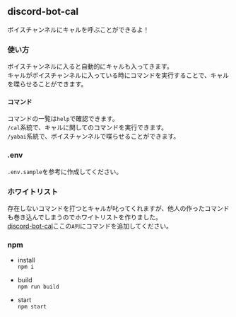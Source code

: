 ## discord-bot-cal

ボイスチャンネルにキャルを呼ぶことができるよ！

### 使い方

ボイスチャンネルに入ると自動的にキャルも入ってきます。  
キャルがボイスチャンネルに入っている時にコマンドを実行することで、キャルを喋らせることができます。  

#### コマンド
コマンドの一覧は`help`で確認できます。  
`/cal`系統で、キャルに関してのコマンドを実行できます。  
`/yabai`系統で、ボイスチャンネルで喋らせることができます。  

### .env
`.env.sample`を参考に作成してください。

### ホワイトリスト
存在しないコマンドを打つとキャルが叱ってくれますが、他人の作ったコマンドも巻き込んでしまうのでホワイトリストを作りました。  
[discord-bot-cal](https://docs.google.com/spreadsheets/d/1IbkSu3kGxhxy9_rI8p_stEWvqSDAYnEUcVUA02TaPfk/edit?usp=sharing)ここの`A列`にコマンドを追加してください。  

### npm

- install  
`npm i`

- build  
`npm run build`

- start  
`npm start`
